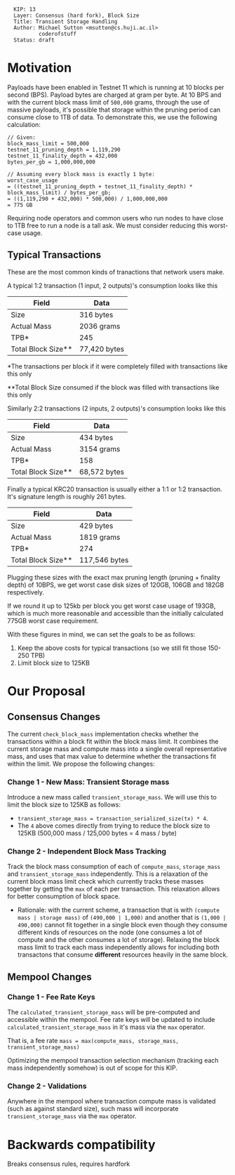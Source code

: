 ```
  KIP: 13
  Layer: Consensus (hard fork), Block Size
  Title: Transient Storage Handling
  Author: Michael Sutton <msutton@cs.huji.ac.il>
          coderofstuff
  Status: draft
```

# Motivation

Payloads have been enabled in Testnet 11 which is running at 10 blocks per second (BPS). Payload bytes are charged at gram per byte. At 10 BPS and with the current block mass limit of `500,000` grams, through the use of massive payloads, it's possible that storage within the pruning period can consume close to 1TB of data. To demonstrate this, we use the following calculation:

```
// Given:
block_mass_limit = 500,000
testnet_11_pruning_depth = 1,119,290
testnet_11_finality_depth = 432,000
bytes_per_gb = 1,000,000,000
```

```
// Assuming every block mass is exactly 1 byte:
worst_case_usage
= ((testnet_11_pruning_depth + testnet_11_finality_depth) * block_mass_limit) / bytes_per_gb;
= ((1,119,290 + 432,000) * 500,000) / 1,000,000,000
= 775 GB
```

Requiring node operators and common users who run nodes to have close to 1TB free to run a node is a tall ask. We must consider reducing this worst-case usage.

## Typical Transactions

These are the most common kinds of tranactions that network users make.

A typical 1:2 transaction (1 input, 2 outputs)'s consumption looks like this

|Field|Data|
| --- | --- |
| Size | 316 bytes |
| Actual Mass | 2036 grams |
| TPB* | 245 |
| Total Block Size** | 77,420 bytes |

*The transactions per block if it were completely filled with transactions like this only

**Total Block Size consumed if the block was filled with transactions like this only

Similarly 2:2 transactions (2 inputs, 2 outputs)'s consumption looks like this

|Field|Data|
| --- | --- |
| Size | 434 bytes |
| Actual Mass | 3154 grams |
| TPB* | 158 |
| Total Block Size** | 68,572 bytes |

Finally a typical KRC20 transaction is usually either a 1:1 or 1:2 transaction. It's signature length is roughly 261 bytes.

|Field|Data|
| --- | --- |
| Size | 429 bytes |
| Actual Mass | 1819 grams |
| TPB* | 274 |
| Total Block Size** | 117,546 bytes |

Plugging these sizes with the exact max pruning length (pruning + finality depth) of 10BPS, we get worst case disk sizes of 120GB, 106GB and 182GB respectively. 

If we round it up to 125kb per block you get worst case usage of 193GB, which is much more reasonable and accessible than the initially calculated 775GB worst case requirement.

With these figures in mind, we can set the goals to be as follows:
1. Keep the above costs for typical transactions (so we still fit those 150-250 TPB) 
2. Limit block size to 125KB

# Our Proposal

## Consensus Changes

The current `check_block_mass` implementation checks whether the transactions within a block fit within the block mass limit. It combines the current storage mass and compute mass into a single overall representative mass, and uses that max value to determine whether the transactions fit within the limit. We propose the following changes:

### Change 1 - New Mass: Transient Storage mass

Introduce a new mass called `transient_storage_mass`. We will use this to limit the block size to 125KB as follows:
- `transient_storage_mass = transaction_serialized_size(tx) * 4`.
- The `4` above comes directly from trying to reduce the block size to 125KB (500,000 mass / 125,000 bytes = 4 mass / byte)

### Change 2 - Independent Block Mass Tracking
Track the block mass consumption of each of `compute_mass`, `storage_mass` and `transient_storage_mass` independently. This is a relaxation of the current block mass limit check which currently tracks these masses together by getting the `max` of each per transaction. This relaxation allows for better consumption of block space.
- Rationale: with the current scheme, a transaction that is with `(compute mass | storage mass)` of `(490,000 | 1,000)` and another that is `(1,000 | 490,000)` cannot fit together in a single block even though they consume different kinds of resources on the node (one consumes a lot of compute and the other consumes a lot of storage). Relaxing the block mass limit to track each mass independently allows for including both transactons that consume __different__ resources heavily in the same block.

## Mempool Changes

### Change 1 - Fee Rate Keys

The `calculated_transient_storage_mass` will be pre-computed and accessible within the mempool. Fee rate keys will be updated to include `calculated_transient_storage_mass` in it's mass via the `max` operator.

That is, a fee rate `mass = max(compute_mass, storage_mass, transient_storage_mass)`

Optimizing the mempool transaction selection mechanism (tracking each mass independently somehow) is out of scope for this KIP.

### Change 2 - Validations

Anywhere in the mempool where transaction compute mass is validated (such as against standard size), such mass will incorporate `transient_storage_mass` via the `max` operator.

# Backwards compatibility
Breaks consensus rules, requires hardfork
